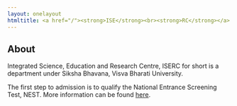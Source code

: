 ```yaml
---
layout: onelayout
htmltitle: <a href="/"><strong>ISE</strong><br><strong>RC</strong></a>
---
```


## About

Integrated Science, Education and Research Centre, <abbr>ISERC</abbr> for short is a department under Siksha Bhavana, Visva Bharati University. 

The first step to admission is to qualify the National Entrance Screening Test, <abbr>NEST</abbr>. More information can be found <a href="https://nestexam.in/">here</a>.
